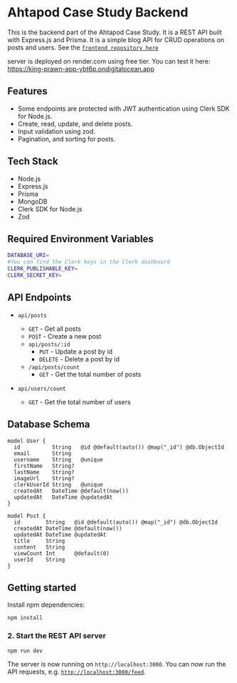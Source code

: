 # Ahtapod Case Study Backend

This is the backend part of the Ahtapod Case Study. It is a REST API built with Express.js and Prisma. It is a simple blog API for CRUD operations on posts and users.
See the [`frontend repository here`](https://github.com/4furki4/ahtapod-case)

server is deployed on render.com using free tier. You can test it here: https://king-prawn-app-ybt6p.ondigitalocean.app

## Features

- Some endpoints are protected with JWT authentication using Clerk SDK for Node.js.
- Create, read, update, and delete posts.
- Input validation using zod.
- Pagination, and sorting for posts.

## Tech Stack

- Node.js
- Express.js
- Prisma
- MongoDB
- Clerk SDK for Node.js
- Zod

## Required Environment Variables

````bash
DATABASE_URI=
#You can find the Clerk keys in the Clerk dashboard
CLERK_PUBLISHABLE_KEY=
CLERK_SECRET_KEY=
````

## API Endpoints

- `api/posts`
  - `GET` - Get all posts
  - `POST` - Create a new post
  - `api/posts/:id`
    - `PUT` - Update a post by id
    - `DELETE` - Delete a post by id
  - `/api/posts/count`
    - `GET` - Get the total number of posts

- `api/users/count`
  - `GET` - Get the total number of users

## Database Schema

````prisma
model User {
  id          String   @id @default(auto()) @map("_id") @db.ObjectId
  email       String
  username    String   @unique
  firstName   String?
  lastName    String?
  imageUrl    String?
  clerkUserId String   @unique
  createdAt   DateTime @default(now())
  updatedAt   DateTime @updatedAt
}

model Post {
  id        String   @id @default(auto()) @map("_id") @db.ObjectId
  createdAt DateTime @default(now())
  updatedAt DateTime @updatedAt
  title     String
  content   String
  viewCount Int      @default(0)
  userId    String
}
````

## Getting started

Install npm dependencies:

```
npm install
```

</details>

### 2. Start the REST API server

```
npm run dev
```

The server is now running on `http://localhost:3000`. You can now run the API requests, e.g. [`http://localhost:3000/feed`](http://localhost:3000/feed).
